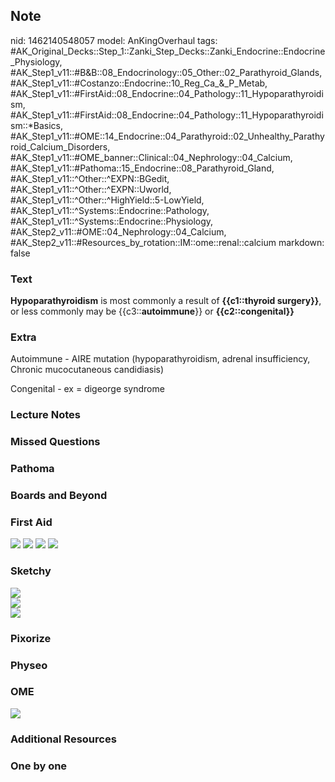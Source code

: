 ## Note
nid: 1462140548057
model: AnKingOverhaul
tags: #AK_Original_Decks::Step_1::Zanki_Step_Decks::Zanki_Endocrine::Endocrine_Physiology, #AK_Step1_v11::#B&B::08_Endocrinology::05_Other::02_Parathyroid_Glands, #AK_Step1_v11::#Costanzo::Endocrine::10_Reg_Ca_&_P_Metab, #AK_Step1_v11::#FirstAid::08_Endocrine::04_Pathology::11_Hypoparathyroidism, #AK_Step1_v11::#FirstAid::08_Endocrine::04_Pathology::11_Hypoparathyroidism::*Basics, #AK_Step1_v11::#OME::14_Endocrine::04_Parathyroid::02_Unhealthy_Parathyroid_Calcium_Disorders, #AK_Step1_v11::#OME_banner::Clinical::04_Nephrology::04_Calcium, #AK_Step1_v11::#Pathoma::15_Endocrine::08_Parathyroid_Gland, #AK_Step1_v11::^Other::^EXPN::BGedit, #AK_Step1_v11::^Other::^EXPN::Uworld, #AK_Step1_v11::^Other::^HighYield::5-LowYield, #AK_Step1_v11::^Systems::Endocrine::Pathology, #AK_Step1_v11::^Systems::Endocrine::Physiology, #AK_Step2_v11::#OME::04_Nephrology::04_Calcium, #AK_Step2_v11::#Resources_by_rotation::IM::ome::renal::calcium
markdown: false

### Text
<div>
  <b>Hypoparathyroidism</b> is most commonly a result of
  <b>{{c1::thyroid surgery}}</b>, or less commonly may be
  {{c3::<b>autoimmune</b>}} or <b>{{c2::congenital}}</b>
</div>

### Extra
Autoimmune - AIRE mutation (hypoparathyroidism, adrenal
insufficiency, Chronic mucocutaneous candidiasis)
<div>
  Congenital - ex = digeorge syndrome
</div>

### Lecture Notes


### Missed Questions


### Pathoma


### Boards and Beyond


### First Aid
<img src="tmplNRCUJ.png"> <img src="tmpTG7qfI.png"> <img src=
"tmpoLu3dM.png"> <img src="tmpasZGFo.png">

### Sketchy
<div><img src=
"paste-d8996cfbc9f41a4aadbb193268f0c3d5ba5f9327.jpg"></div>
<div><img src=
"paste-299dfffa637afdb53d6a7cc661af4c230bd48d19.jpg"></div>
<div><img src=
"paste-de712c31edb24d9cdebfc6cabc82b0379cd9fafe.jpg"></div>

### Pixorize


### Physeo


### OME
<div class="ome-widget">
  <a href=
  "https://onlinemeded.org/spa/nephrology/calcium/acquire?ref=anki">
  <img src="_OME_AnkiFlashcards_Lesson_4.png"></a>
</div>

### Additional Resources


### One by one


